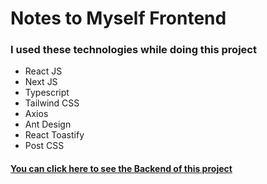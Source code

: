 # Notes to Myself Frontend

### I used these technologies while doing this project


* React JS
* Next JS
* Typescript
* Tailwind CSS
* Axios
* Ant Design
* React Toastify
* Post CSS


#### [You can click here to see the Backend of this project](https://github.com/kmlcnclk/notes_to_myself_backend)
